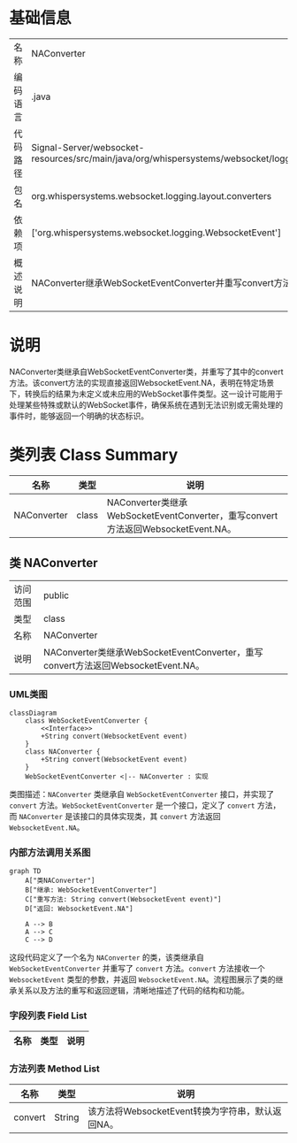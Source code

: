 # 基础信息

|      |      |
|------|------|
| 名称 | NAConverter |
| 编码语言 | .java |
| 代码路径 | Signal-Server/websocket-resources/src/main/java/org/whispersystems/websocket/logging/layout/converters/NAConverter.java |
| 包名 | org.whispersystems.websocket.logging.layout.converters |
| 依赖项 | ['org.whispersystems.websocket.logging.WebsocketEvent'] |
| 概述说明 | NAConverter继承WebSocketEventConverter并重写convert方法，返回WebsocketEvent.NA。 |

# 说明

NAConverter类继承自WebSocketEventConverter类，并重写了其中的convert方法。该convert方法的实现直接返回WebsocketEvent.NA，表明在特定场景下，转换后的结果为未定义或未应用的WebSocket事件类型。这一设计可能用于处理某些特殊或默认的WebSocket事件，确保系统在遇到无法识别或无需处理的事件时，能够返回一个明确的状态标识。

# 类列表 Class Summary

| 名称   | 类型  | 说明 |
|-------|------|-------------|
| NAConverter | class | NAConverter类继承WebSocketEventConverter，重写convert方法返回WebsocketEvent.NA。 |



## 类 NAConverter

|      |      |
|------|------|
| 访问范围 | public |
| 类型 | class |
| 名称 | NAConverter |
| 说明 | NAConverter类继承WebSocketEventConverter，重写convert方法返回WebsocketEvent.NA。 |


### UML类图

```mermaid
classDiagram
    class WebSocketEventConverter {
        <<Interface>>
        +String convert(WebsocketEvent event)
    }
    class NAConverter {
        +String convert(WebsocketEvent event)
    }
    WebSocketEventConverter <|-- NAConverter : 实现
```

类图描述：`NAConverter` 类继承自 `WebSocketEventConverter` 接口，并实现了 `convert` 方法。`WebSocketEventConverter` 是一个接口，定义了 `convert` 方法，而 `NAConverter` 是该接口的具体实现类，其 `convert` 方法返回 `WebsocketEvent.NA`。


### 内部方法调用关系图

```mermaid
graph TD
    A["类NAConverter"]
    B["继承: WebSocketEventConverter"]
    C["重写方法: String convert(WebsocketEvent event)"]
    D["返回: WebsocketEvent.NA"]

    A --> B
    A --> C
    C --> D
```

这段代码定义了一个名为 `NAConverter` 的类，该类继承自 `WebSocketEventConverter` 并重写了 `convert` 方法。`convert` 方法接收一个 `WebsocketEvent` 类型的参数，并返回 `WebsocketEvent.NA`。流程图展示了类的继承关系以及方法的重写和返回逻辑，清晰地描述了代码的结构和功能。

### 字段列表 Field List

| 名称  | 类型  | 说明 |
|-------|-------|------|

### 方法列表 Method List

| 名称  | 类型  | 说明 |
|-------|-------|------|
| convert | String | 该方法将WebsocketEvent转换为字符串，默认返回NA。 |




